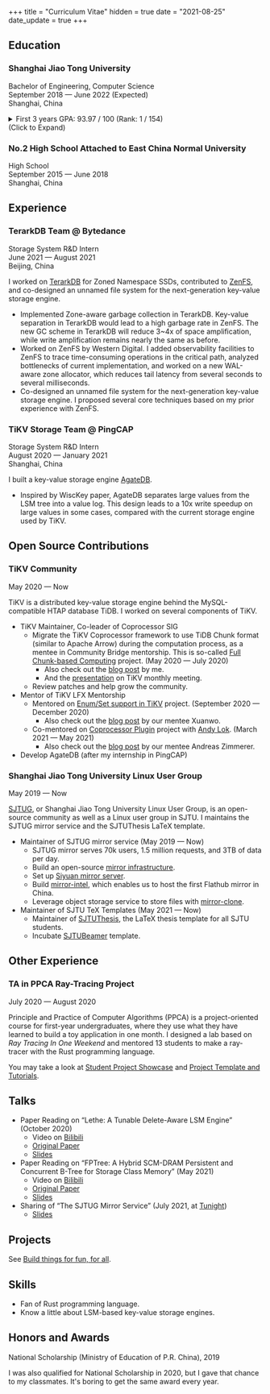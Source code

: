 +++
title = "Curriculum Vitae"
hidden = true
date = "2021-08-25"
date_update = true
+++

## Education

### Shanghai Jiao Tong University

Bachelor of Engineering, Computer Science \
September 2018 — June 2022 (Expected) \
Shanghai, China

<details>
<summary>First 3 years GPA: 93.97 / 100 (Rank: 1 / 154) <br> (Click to Expand)</summary>

* Full-score (100/100) courses
    * CS154: C++ Programming Language (Fall 2018)
    * CS149: Data Structure (Spring 2019)
    * MS125: Principle and Practice of Computer Algorithms (Summer 2019)
    * CS241: Principles and Practice of Problem Solving (Fall 2019)
    [[final project + presentation]](https://github.com/skyzh/Meteor)
    * CS307: Operating System (Spring 2020)
    * CS356: Operating System Projects (Spring 2020)
    [[final project + presentation]](https://github.com/skyzh/oom_killer)
    * CS145: Computer Architecture Experiments (Spring 2020)
    [[final project + report]](https://github.com/skyzh/mips-cpu)
    * ... and 2 more
* Other A+ courses
    * (95/100) CS359: Computer Architecture (Spring 2020)
    * (96/100) EI209: Computer Organization (Spring 2020)
    * (96/100) CS339: Computer Networks (Fall 2020)
    * (95/100) CS236: Cloud Computing (Fall 2020)
    * (99/100) CS410: Artificial Intelligence (Fall 2020)
    * (99/100) CS467: Theory of Computation (Fall 2020)
    * ... and 16 more
</details>

### No.2 High School Attached to East China Normal University

High School \
September 2015 — June 2018 \
Shanghai, China

## Experience

### TerarkDB Team @ Bytedance

Storage System R&D Intern \
June 2021 — August 2021 \
Beijing, China

I worked on [TerarkDB](https://github.com/bytedance/terarkdb) for Zoned Namespace SSDs, contributed to [ZenFS](https://github.com/westerndigitalcorporation/zenfs), and co-designed an unnamed file system for the next-generation key-value storage engine.

* Implemented Zone-aware garbage collection in TerarkDB. Key-value separation in TerarkDB would lead to a high garbage rate in ZenFS. The new GC scheme in TerarkDB will reduce 3~4x of space amplification, while write amplification remains nearly the same as before.
* Worked on ZenFS by Western Digital. I added observability facilities to ZenFS to trace time-consuming operations in the critical path, analyzed bottlenecks of current implementation, and worked on a new WAL-aware zone allocator, which reduces tail latency from several seconds to several milliseconds.
* Co-designed an unnamed file system for the next-generation key-value storage engine. I proposed several core techniques based on my prior experience with ZenFS.

### TiKV Storage Team @ PingCAP

Storage System R&D Intern \
August 2020 — January 2021 \
Shanghai, China

I built a key-value storage engine [AgateDB][agatedb].

* Inspired by WiscKey paper, AgateDB separates large values from the LSM tree into a value log. This design leads to a 10x write speedup on large values in some cases, compared with the current storage engine used by TiKV.

[badger]: https://github.com/dgraph-io/badger
[agatedb]: https://github.com/tikv/agatedb

## Open Source Contributions

### TiKV Community

May 2020 — Now

TiKV is a distributed key-value storage engine behind the MySQL-compatible HTAP database TiDB. I worked on several components of TiKV.

* TiKV Maintainer, Co-leader of Coprocessor SIG
    * Migrate the TiKV Coprocessor framework to use TiDB Chunk format (similar to Apache Arrow) during the computation process, as a mentee in Community Bridge mentorship. This is so-called [Full Chunk-based Computing](https://github.com/tikv/tikv/issues/7724) project. (May 2020 — July 2020)
        * Also check out the [blog post](https://tikv.org/blog/communitybridge-mentorship/) by me.
        * And the [presentation](https://youtu.be/46zhiiDBT5w?t=682) on TiKV monthly meeting.
    * Review patches and help grow the community.
* Mentor of TiKV LFX Mentorship
    * Mentored on [Enum/Set support in TiKV](https://github.com/tikv/tikv/issues/9066) project. (September 2020 — December 2020)
        * Also check out the [blog post](https://tikv.org/blog/my-experience-in-flx-for-tikv/) by our mentee Xuanwo.
    * Co-mentored on [Coprocessor Plugin](https://github.com/tikv/tikv/issues/9747) project with [Andy Lok](https://github.com/andylokandy). (March 2021 — May 2021)
        * Also check out the [blog post](https://tikv.org/blog/lfx-2021-copr-v2/) by our mentee Andreas Zimmerer.
* Develop AgateDB (after my internship in PingCAP)

### Shanghai Jiao Tong University Linux User Group

May 2019 — Now

[SJTUG](https://github.com/sjtug/), or Shanghai Jiao Tong University Linux User Group, is an open-source community as well as a Linux user group in SJTU. I maintains the SJTUG mirror service and the SJTUThesis LaTeX template.

* Maintainer of SJTUG mirror service (May 2019 — Now)
    * SJTUG mirror serves 70k users, 1.5 million requests, and 3TB of data per day.
    * Build an open-source [mirror infrastructure](https://github.com/sjtug/mirror-docker-unified).
    * Set up [Siyuan mirror server](https://mirror.sjtu.edu.cn).
    * Build [mirror-intel](https://github.com/sjtug/mirror-intel), which enables us to host the first Flathub mirror in China.
    * Leverage object storage service to store files with [mirror-clone](https://github.com/sjtug/mirror-clone).
* Maintainer of SJTU TeX Templates (May 2021 — Now)
    * Maintainer of [SJTUThesis](https://github.com/sjtug/SJTUThesis), the LaTeX thesis template for all SJTU students.
    * Incubate [SJTUBeamer](https://github.com/sjtug/SJTUBeamer) template.

## Other Experience

### TA in PPCA Ray-Tracing Project

July 2020 — August 2020

Principle and Practice of Computer Algorithms (PPCA) is a project-oriented course for first-year undergraduates, where they use what they have learned to build a toy application in one month. I designed a lab based on *Ray Tracing In One Weekend* and mentored 13 students to make a ray-tracer with the Rust programming language.

You may take a look at [Student Project Showcase](https://github.com/skyzh/raytracer-tutorial/issues/9) and [Project Template and Tutorials](https://github.com/skyzh/raytracer-tutorial).

## Talks

* Paper Reading on “Lethe: A Tunable Delete-Aware LSM Engine” (October 2020)
    * Video on [Bilibili](https://www.bilibili.com/video/BV1Yi4y1j74S)
    * [Original Paper](https://arxiv.org/abs/2006.04777)
    * [Slides](https://docs.google.com/presentation/d/1cDi_mHLuNcSkatck5R6wk1TAYV7tsTyaPkrv4-7M95Y)
* Paper Reading on “FPTree: A Hybrid SCM-DRAM Persistent and Concurrent B-Tree for Storage Class Memory” (May 2021)
    * Video on [Bilibili](https://www.bilibili.com/video/BV1wf4y1Y7eZ)
    * [Original Paper](https://wwwdb.inf.tu-dresden.de/misc/papers/2016/Oukid_FPTree.pdf)
    * [Slides](https://docs.google.com/presentation/d/1RHVP81jJHqHhzHACu98RZMNXxRMsa1pPllqjVkfIM7g)
* Sharing of “The SJTUG Mirror Service” (July 2021, at [Tunight](https://tuna.moe/event/2021/summer-salon/))
    * [Slides](https://github.com/skyzh/skyzh.github.io/files/6757800/The.SJTUG.Mirror.Service.pdf)

## Projects

See [Build things for fun, for all](/pages/projects).

## Skills

* Fan of Rust programming language.
* Know a little about LSM-based key-value storage engines.

## Honors and Awards

National Scholarship (Ministry of Education of P.R. China), 2019

I was also qualified for National Scholarship in 2020, but I gave that chance to
my classmates. It's boring to get the same award every year.

</details>
